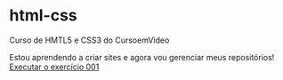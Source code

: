 # html-css
 Curso de HMTL5 e CSS3 do CursoemVideo

Estou aprendendo a criar sites e agora vou gerenciar meus repositórios!
<a href="https://kevenbotelho.github.io/html-css/exercicios/ex001/index.html">Executar o exercício 001</a>